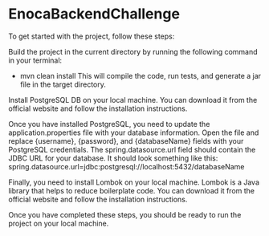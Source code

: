 # EnocaBackendChallenge

To get started with the project, follow these steps:

Build the project in the current directory by running the following command in your terminal:
- mvn clean install
This will compile the code, run tests, and generate a jar file in the target directory.

Install PostgreSQL DB on your local machine. You can download it from the official website and follow the installation instructions.

Once you have installed PostgreSQL, you need to update the application.properties file with your database information. Open the file and replace {username}, {password}, and {databaseName} fields with your PostgreSQL credentials. The spring.datasource.url field should contain the JDBC URL for your database. It should look something like this:
spring.datasource.url=jdbc:postgresql://localhost:5432/databaseName

Finally, you need to install Lombok on your local machine. Lombok is a Java library that helps to reduce boilerplate code. You can download it from the official website and follow the installation instructions.

Once you have completed these steps, you should be ready to run the project on your local machine.

